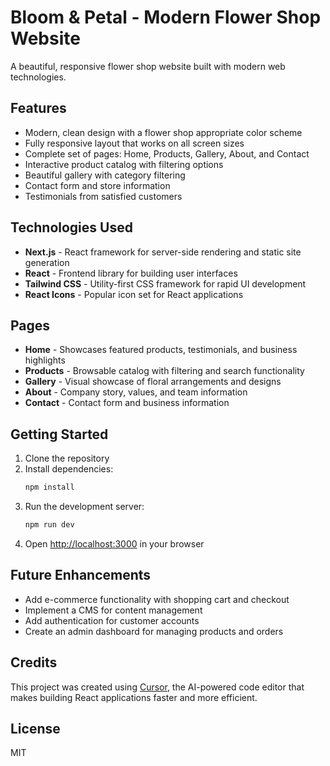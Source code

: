 # Bloom & Petal - Modern Flower Shop Website

A beautiful, responsive flower shop website built with modern web technologies.

## Features

- Modern, clean design with a flower shop appropriate color scheme
- Fully responsive layout that works on all screen sizes
- Complete set of pages: Home, Products, Gallery, About, and Contact
- Interactive product catalog with filtering options
- Beautiful gallery with category filtering
- Contact form and store information
- Testimonials from satisfied customers

## Technologies Used

- **Next.js** - React framework for server-side rendering and static site generation
- **React** - Frontend library for building user interfaces
- **Tailwind CSS** - Utility-first CSS framework for rapid UI development
- **React Icons** - Popular icon set for React applications

## Pages

- **Home** - Showcases featured products, testimonials, and business highlights
- **Products** - Browsable catalog with filtering and search functionality
- **Gallery** - Visual showcase of floral arrangements and designs
- **About** - Company story, values, and team information
- **Contact** - Contact form and business information

## Getting Started

1. Clone the repository
2. Install dependencies:
   ```bash
   npm install
   ```
3. Run the development server:
   ```bash
   npm run dev
   ```
4. Open [http://localhost:3000](http://localhost:3000) in your browser

## Future Enhancements

- Add e-commerce functionality with shopping cart and checkout
- Implement a CMS for content management
- Add authentication for customer accounts
- Create an admin dashboard for managing products and orders

## Credits

This project was created using [Cursor](https://www.cursor.com/), the AI-powered code editor that makes building React applications faster and more efficient.

## License

MIT
